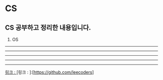 # CS
CS 공부하고 정리한 내용입니다.
------------------------
1. OS

- - -
----------------------------------------------

* * *
***
*****
[링크 : ](https://github.com/leecoders)
[링크 : ]:[https://github.com/leecoders]
